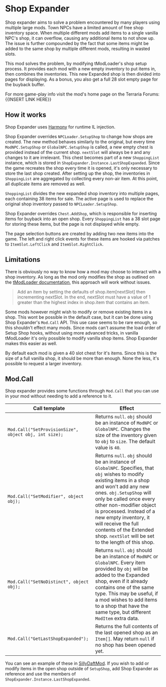 ﻿# Shop Expander

Shop expander aims to solve a problem encountered by many players using multiple large mods. Town NPCs have a limited amount of free shop inventory space. When multiple different mods add items to a single vanilla NPC's shop, it can overflow, causing any additional items to not show up. The issue is further compounded by the fact that some items might be added to the same shop by multiple different mods, resulting in wasted slots.

This mod solves the problem, by modifying tModLoader's shop setup process. It provides each mod with a new empty inventory to put items in, then combines the inventories. This new Expanded shop is then divided into pages for displaying. As a bonus, you also get a full 28 slot empty page for the buyback buffer.

For more game-play info visit the mod's home page on the Terraria Forums: {{INSERT LINK HERE}}

## How it works

Shop Expander uses [Harmony](https://github.com/pardeike/Harmony) for runtime IL injection.

Shop Expander overrides `NPCLoader.SetupShop` to change how shops are created. The new method behaves similarly to the original, but every time `ModNPC.SetupShop` or `GlobalNPC.SetupShop` is called, a new empty chest is provided instead of the current shop. `nextSlot` will always be `0` and any changes to it are irrelevant. This chest becomes part of a new `ShoppingList` instance, which is stored in `ShopExpander.Instance.LastShopExpanded`. Since the game recreates the shop every time it is opened, it's only necessary to store the last shop created. After setting up the shop, the inventories in `ShoppingList` are aggregated by collecting every non-air item. At this point, all duplicate items are removed as well.

`ShoppingList` divides the new expanded shop inventory into multiple pages, each containing 38 items for sale. The active page is used to replace the original shop inventory passed to `NPCLoader.SetupShop`.

Shop Expander overrides `Chest.AddShop`, which is responsible for inserting items for buyback into an open shop. Every `ShoppingList` has a 38 slot page for storing these items, but the page is not displayed while empty.

The page selection buttons are created by adding two new items into the game. The left and right click events for these items are hooked via patches to `ItemSlot.LeftClick` and `ItemSlot.RightClick`.

## Limitations

There is obviously no way to know how a mod may choose to interact with a shop inventory. As long as the mod only modifies the shop as outlined on the [tModLoader documentation](http://blushiemagic.github.io/tModLoader/html/class_terraria_1_1_mod_loader_1_1_global_n_p_c.html#a5fd0754440bfc039de5425b200c202a1), this approach will work without issues.

> Add an item by setting the defaults of shop.item[nextSlot] then incrementing nextSlot. In the end, nextSlot must have a value of 1 greater than the highest index in shop.item that contains an item.

Some mods however might wish to modify or remove existing items in a shop. This wont be possible in the default case, but it can be done using Shop Expander's `Mod.Call` API. This use case seems to be rare enough, so this shouldn't effect many mods. Since mods can't assume the load order of Setup Shop hooks, without using more advanced tricks, in vanilla tModLoader it's only possible to modify vanilla shop items. Shop Expander makes this easier as well.

By default each mod is given a 40 slot chest for it's items. Since this is the size of a full vanilla shop, it should be more than enough. None the less, it's possible to request a larger inventory.

## Mod.Call

Shop expander provides some functions through `Mod.Call` that you can use in your mod without needing to add a reference to it.

| Call template | Effect |
| --- | --- |
| `Mod.Call("SetProvisionSize", object obj, int size);` | Returns `null`. `obj` should be an instance of `ModNPC` or `GlobalNPC`. Changes the size of the inventory given to `obj` to `size`. The default value is `40`. |
| `Mod.Call("SetModifier", object obj);` | Returns `null`. `obj` should be an instance of `GlobalNPC`. Specifies, that `obj` wishes to modify existing items in a shop and won't add any new ones. `obj.SetupShop` will only be called once every other non-modifier object is processed. Instead of a new empty inventory, it will receive the full contents of the Extended shop. `nextSlot` will be set to the length of this shop.
| `Mod.Call("SetNoDistinct", object obj);` | Returns `null`. `obj` should be an instance of `ModNPC` or `GlobalNPC`. Every item provided by `obj` will be added to the Expanded shop, even if it already contains one of the same type. This may be useful, if a mod wishes to add items to a shop that have the same type, but different `ModItem` extra data.
| `Mod.Call("GetLastShopExpanded");` | Returns the full contents of the last opened shop as an `Item[]`. May return `null` if no shop has been opened yet. |

You can see an example of these in [SillyDaftMod](SillyDaftMod/SillyDaftMod.cs). If you wish to add or modify items in the open shop outside of `SetupShop`, add Shop Expander as reference and use the members of `ShopExpander.Instance.LastShopExpanded`.
